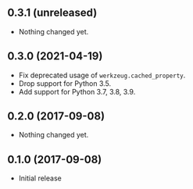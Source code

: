 0.3.1 (unreleased)
------------------

- Nothing changed yet.


0.3.0 (2021-04-19)
------------------

- Fix deprecated usage of `werkzeug.cached_property`.
- Drop support for Python 3.5.
- Add support for Python 3.7, 3.8, 3.9.


0.2.0 (2017-09-08)
------------------

- Nothing changed yet.


0.1.0 (2017-09-08)
------------------

- Initial release
